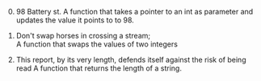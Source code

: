 0. 98 Battery st. 
A function that takes a pointer to an int as parameter and updates the value it points to to 98.

1. Don't swap horses in crossing a stream;  
A function that swaps the values of two integers

2. This report, by its very length, defends itself against the risk of being read
A function that returns the length of a string.




